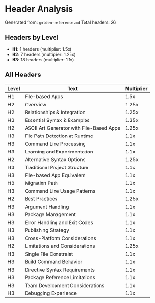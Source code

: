 # Header Analysis

Generated from: `golden-reference.md`
Total headers: 26

## Headers by Level

- **H1**: 1 headers (multiplier: 1.5x)
- **H2**: 7 headers (multiplier: 1.25x)
- **H3**: 18 headers (multiplier: 1.1x)

## All Headers

| Level | Text | Multiplier |
|-------|------|------------|
| H1 | File-based Apps | 1.5x |
| H2 | Overview | 1.25x |
| H2 | Relationships & Integration | 1.25x |
| H2 | Essential Syntax & Examples | 1.25x |
| H2 | ASCII Art Generator with File-Based Apps | 1.25x |
| H3 | File Path Detection at Runtime | 1.1x |
| H3 | Command Line Processing | 1.1x |
| H3 | Learning and Experimentation | 1.1x |
| H2 | Alternative Syntax Options | 1.25x |
| H3 | Traditional Project Structure | 1.1x |
| H3 | File-based App Equivalent | 1.1x |
| H3 | Migration Path | 1.1x |
| H3 | Command Line Usage Patterns | 1.1x |
| H2 | Best Practices | 1.25x |
| H3 | Argument Handling | 1.1x |
| H3 | Package Management | 1.1x |
| H3 | Error Handling and Exit Codes | 1.1x |
| H3 | Publishing Strategy | 1.1x |
| H3 | Cross-Platform Considerations | 1.1x |
| H2 | Limitations and Considerations | 1.25x |
| H3 | Single File Constraint | 1.1x |
| H3 | Build Command Behavior | 1.1x |
| H3 | Directive Syntax Requirements | 1.1x |
| H3 | Package Reference Limitations | 1.1x |
| H3 | Team Development Considerations | 1.1x |
| H3 | Debugging Experience | 1.1x |

